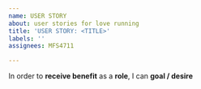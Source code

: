 ```yaml
---
name: USER STORY
about: user stories for love running
title: 'USER STORY: <TITLE>'
labels: ''
assignees: MFS4711

---
```


In order to **receive benefit** as a **role**, I can **goal / desire**
